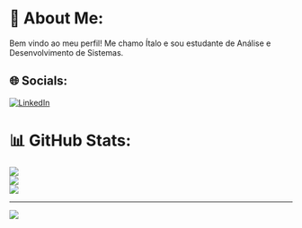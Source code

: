 # 💫 About Me:
Bem vindo ao meu perfil! Me chamo Ítalo e sou estudante de Análise e Desenvolvimento de Sistemas.


## 🌐 Socials:
[![LinkedIn](https://img.shields.io/badge/LinkedIn-%230077B5.svg?logo=linkedin&logoColor=white)](https://linkedin.com/in/www.linkedin.com/in/ítalo-melo-94600028b) 
# 📊 GitHub Stats:
![](https://github-readme-stats.vercel.app/api?username=italobalm&theme=radical&hide_border=false&include_all_commits=false&count_private=false)<br/>
![](https://github-readme-streak-stats.herokuapp.com/?user=italobalm&theme=radical&hide_border=false)<br/>
![](https://github-readme-stats.vercel.app/api/top-langs/?username=italobalm&theme=radical&hide_border=false&include_all_commits=false&count_private=false&layout=compact)

---
[![](https://visitcount.itsvg.in/api?id=italobalm&icon=0&color=0)](https://visitcount.itsvg.in)

<!-- Proudly created with GPRM ( https://gprm.itsvg.in ) -->
